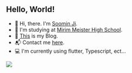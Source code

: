 <h2 align="left">Hello, World!</h2>

  - 🤗 Hi, there. I'm [Soomin Ji](https://instagram.com/izowuiw).
  - 🏫 I'm studying at [Mirim Meister High School](https://www.e-mirim.hs.kr/main.do).
  - 📑 [This](https://velog.io/@cuzurmyhabit/posts) is my Blog.
  - 📬 Contact me [here](mailto:s2472@e-mirim.hs.kr).
  - 💻 I'm currently using flutter, Typescript, ect...

<a href="https://github.com/devxb/gitanimals">
  <img src="https://render.gitanimals.org/farms/{cuzurmyhabit}"/>
</a>
